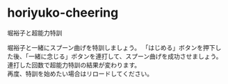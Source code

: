 ﻿# horiyuko-cheering
堀裕子と超能力特訓

堀裕子と一緒にスプーン曲げを特訓しましょう。
「はじめる」ボタンを押下した後、「一緒に念じる」ボタンを連打して、スプーン曲げを成功させましょう。   
連打した回数で超能力特訓の結果が変わります。  
再度、特訓を始めたい場合はリロードしてください。  